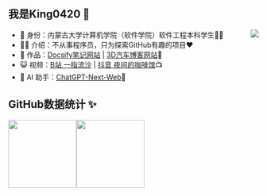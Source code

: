 ## 我是King0420 👑 

- 🐧 身份：内蒙古大学计算机学院（软件学院）软件工程本科学生👨‍🎓   <img src="https://profile-counter.glitch.me/King0420/count.svg" align=right>
- 👨‍💻 介绍：不从事程序员，只为探索GitHub有趣的项目❤️
- 🏡 作品：[Docsify笔记网站](https://docsify-f1m.pages.dev/#/) | [3D汽车博客网站](https://3dcar.pages.dev/)📔
- 😺 视频：[B站 一指流沙](https://space.bilibili.com/48539162) | [抖音 夜间的咖啡馆](https://v.douyin.com/iJ5ysCf)📺︎
- 🤖 AI 助手：[ChatGPT-Next-Web](https://chatgpt.qiaohao.xyz/)🤟 


## GitHub数据统计 ✨

<img align="center" height="137px" src="https://github-readme-stats.vercel.app/api?username=King0420&hide_title=true&hide_border=true&show_icons=true&include_all_commits=true&line_height=21&bg_color=0,EC6C6C,FFD479,FFFC79,73FA79&theme=graywhite&locale=cn" /><img align="center" height="137px" src="https://github-readme-stats.vercel.app/api/top-langs/?username=King0420&hide_title=true&hide_border=true&layout=compact&bg_color=0,73FA79,73FDFF,D783FF&theme=graywhite&locale=cn" />



